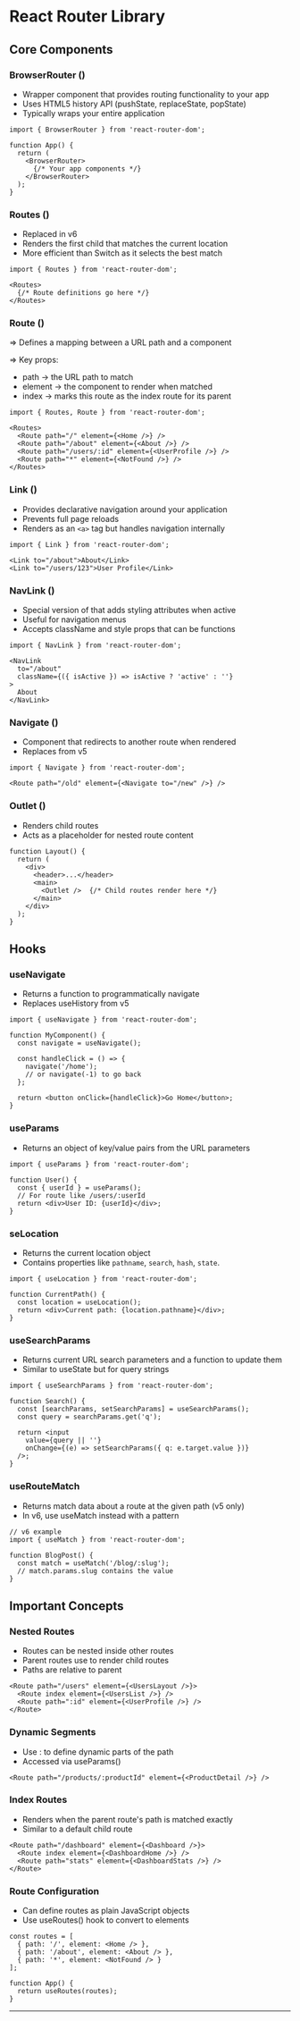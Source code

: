 
# React Router Library

## Core Components

### BrowserRouter (<BrowserRouter>)
  - Wrapper component that provides routing functionality to your app
  - Uses HTML5 history API (pushState, replaceState, popState)
  - Typically wraps your entire application
  
```tsx
import { BrowserRouter } from 'react-router-dom';

function App() {
  return (
    <BrowserRouter>
      {/* Your app components */}
    </BrowserRouter>
  );
}
```

### Routes (<Routes>)
  - Replaced <Switch> in v6
  - Renders the first child <Route> that matches the current location
  - More efficient than Switch as it selects the best match

```tsx
import { Routes } from 'react-router-dom';

<Routes>
  {/* Route definitions go here */}
</Routes>
```

### Route (<Route>)
  => Defines a mapping between a URL path and a component

  => Key props:
  - path    -> the URL path to match
  - element -> the component to render when matched
  - index   -> marks this route as the index route for its parent
  
```tsx
import { Routes, Route } from 'react-router-dom';

<Routes>
  <Route path="/" element={<Home />} />
  <Route path="/about" element={<About />} />
  <Route path="/users/:id" element={<UserProfile />} />
  <Route path="*" element={<NotFound />} />
</Routes>
```

### Link (<Link>)
  - Provides declarative navigation around your application
  - Prevents full page reloads
  - Renders as an `<a>` tag but handles navigation internally
  
```tsx
import { Link } from 'react-router-dom';

<Link to="/about">About</Link>
<Link to="/users/123">User Profile</Link>
```

### NavLink (<NavLink>)
  - Special version of <Link> that adds styling attributes when active
  - Useful for navigation menus 
  - Accepts className and style props that can be functions 
  
```tsx
import { NavLink } from 'react-router-dom';

<NavLink 
  to="/about"
  className={({ isActive }) => isActive ? 'active' : ''}
>
  About
</NavLink>
```

### Navigate (<Navigate>)
  - Component that redirects to another route when rendered
  - Replaces <Redirect> from v5
  
```tsx
import { Navigate } from 'react-router-dom';

<Route path="/old" element={<Navigate to="/new" />} />
```

### Outlet (<Outlet>)
  - Renders child routes
  - Acts as a placeholder for nested route content

```tsx
function Layout() {
  return (
    <div>
      <header>...</header>
      <main>
        <Outlet />  {/* Child routes render here */}
      </main>
    </div>
  );
}
```

## Hooks

### useNavigate

  - Returns a function to programmatically navigate
  - Replaces useHistory from v5
  
```tsx
import { useNavigate } from 'react-router-dom';

function MyComponent() {
  const navigate = useNavigate();
  
  const handleClick = () => {
    navigate('/home');
    // or navigate(-1) to go back
  };
  
  return <button onClick={handleClick}>Go Home</button>;
} 
```

### useParams

  - Returns an object of key/value pairs from the URL parameters

```tsx
import { useParams } from 'react-router-dom';

function User() {
  const { userId } = useParams();
  // For route like /users/:userId
  return <div>User ID: {userId}</div>;
}
```

### seLocation
 - Returns the current location object
 - Contains properties like `pathname`, `search`, `hash`, `state`.

```tsx
import { useLocation } from 'react-router-dom';

function CurrentPath() {
  const location = useLocation();
  return <div>Current path: {location.pathname}</div>;
}
```

### useSearchParams
  - Returns current URL search parameters and a function to update them
  - Similar to useState but for query strings

```tsx
import { useSearchParams } from 'react-router-dom';

function Search() {
  const [searchParams, setSearchParams] = useSearchParams();
  const query = searchParams.get('q');
  
  return <input 
    value={query || ''}
    onChange={(e) => setSearchParams({ q: e.target.value })}
  />;
}
```

### useRouteMatch
  - Returns match data about a route at the given path (v5 only)
  - In v6, use useMatch instead with a pattern

```tsx
// v6 example
import { useMatch } from 'react-router-dom';

function BlogPost() {
  const match = useMatch('/blog/:slug');
  // match.params.slug contains the value
}
```

## Important Concepts

### Nested Routes
  - Routes can be nested inside other routes
  - Parent routes use <Outlet> to render child routes
  - Paths are relative to parent

```tsx
<Route path="/users" element={<UsersLayout />}>
  <Route index element={<UsersList />} />
  <Route path=":id" element={<UserProfile />} />
</Route>
```

### Dynamic Segments
  - Use : to define dynamic parts of the path
  - Accessed via useParams()
  
```tsx
<Route path="/products/:productId" element={<ProductDetail />} />
```

### Index Routes
  - Renders when the parent route's path is matched exactly
  - Similar to a default child route
  
```tsx
<Route path="/dashboard" element={<Dashboard />}>
  <Route index element={<DashboardHome />} />
  <Route path="stats" element={<DashboardStats />} />
</Route>
```

### Route Configuration
  - Can define routes as plain JavaScript objects
  - Use useRoutes() hook to convert to elements

```tsx
const routes = [
  { path: '/', element: <Home /> },
  { path: '/about', element: <About /> },
  { path: '*', element: <NotFound /> }
];

function App() {
  return useRoutes(routes);
}
```

---